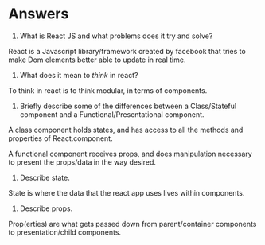 # Answers

1.  What is React JS and what problems does it try and solve? 

React is a Javascript library/framework created by facebook that tries to make Dom elements better able to update in real time.

1.  What does it mean to _think_ in react?

To think in react is to think modular, in terms of components. 

1.  Briefly describe some of the differences between a Class/Stateful component and a Functional/Presentational component.

A class component holds states, and has access to all the methods and properties of React.component. 

A functional component receives props, and does manipulation necessary to present the props/data in the way desired. 



1.  Describe state.

State is where the data that the react app uses lives within components. 

1.  Describe props.

Prop(erties) are what gets passed down from parent/container components to presentation/child components. 
